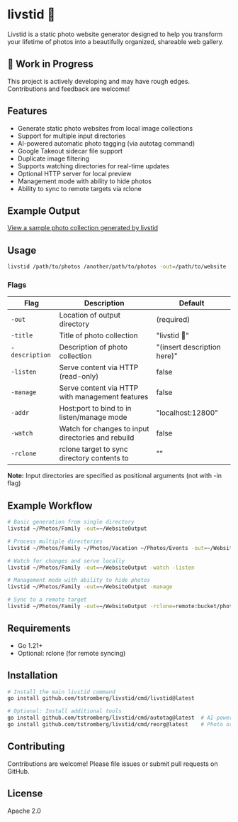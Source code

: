 # livstid 📸

Livstid is a static photo website generator designed to help you transform your lifetime of photos into a beautifully organized, shareable web gallery.

## 🚧 Work in Progress

This project is actively developing and may have rough edges. Contributions and feedback are welcome!

## Features

- Generate static photo websites from local image collections
- Support for multiple input directories
- AI-powered automatic photo tagging (via autotag command)
- Google Takeout sidecar file support
- Duplicate image filtering
- Supports watching directories for real-time updates
- Optional HTTP server for local preview
- Management mode with ability to hide photos
- Ability to sync to remote targets via rclone

## Example Output

[View a sample photo collection generated by livstid](https://stromberg.org/t/p/)

## Usage

```bash
livstid /path/to/photos /another/path/to/photos -out=/path/to/website
```

### Flags

| Flag | Description | Default |
|------|-------------|---------|
| `-out` | Location of output directory | (required) |
| `-title` | Title of photo collection | "livstid 📸" |
| `-description` | Description of photo collection | "(insert description here)" |
| `-listen` | Serve content via HTTP (read-only) | false |
| `-manage` | Serve content via HTTP with management features | false |
| `-addr` | Host:port to bind to in listen/manage mode | "localhost:12800" |
| `-watch` | Watch for changes to input directories and rebuild | false |
| `-rclone` | rclone target to sync directory contents to | "" |

**Note:** Input directories are specified as positional arguments (not with -in flag)

## Example Workflow

```bash
# Basic generation from single directory
livstid ~/Photos/Family -out=~/WebsiteOutput

# Process multiple directories
livstid ~/Photos/Family ~/Photos/Vacation ~/Photos/Events -out=~/WebsiteOutput

# Watch for changes and serve locally
livstid ~/Photos/Family -out=~/WebsiteOutput -watch -listen

# Management mode with ability to hide photos
livstid ~/Photos/Family -out=~/WebsiteOutput -manage

# Sync to a remote target
livstid ~/Photos/Family -out=~/WebsiteOutput -rclone=remote:bucket/photos
```

## Requirements

- Go 1.21+
- Optional: rclone (for remote syncing)

## Installation

```bash
# Install the main livstid command
go install github.com/tstromberg/livstid/cmd/livstid@latest

# Optional: Install additional tools
go install github.com/tstromberg/livstid/cmd/autotag@latest  # AI-powered photo tagging
go install github.com/tstromberg/livstid/cmd/reorg@latest    # Photo organization helper
```

## Contributing

Contributions are welcome! Please file issues or submit pull requests on GitHub.

## License

Apache 2.0
